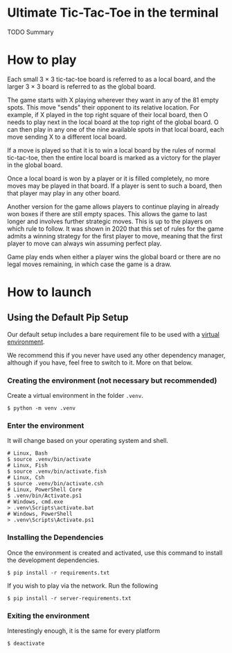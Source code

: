 # Ultimate Tic-Tac-Toe in the terminal

TODO Summary

# How to play
Each small 3 × 3 tic-tac-toe board is referred to as a local board, and the larger 3 × 3 board is referred to as the global board.

The game starts with X playing wherever they want in any of the 81 empty spots. This move "sends" their opponent to its relative location. For example, if X played in the top right square of their local board, then O needs to play next in the local board at the top right of the global board. O can then play in any one of the nine available spots in that local board, each move sending X to a different local board.

If a move is played so that it is to win a local board by the rules of normal tic-tac-toe, then the entire local board is marked as a victory for the player in the global board.

Once a local board is won by a player or it is filled completely, no more moves may be played in that board. If a player is sent to such a board, then that player may play in any other board.

Another version for the game allows players to continue playing in already won boxes if there are still empty spaces. This allows the game to last longer and involves further strategic moves. This is up to the players on which rule to follow. It was shown in 2020 that this set of rules for the game admits a winning strategy for the first player to move, meaning that the first player to move can always win assuming perfect play.

Game play ends when either a player wins the global board or there are no legal moves remaining, in which case the game is a draw.

# How to launch
## Using the Default Pip Setup

Our default setup includes a bare requirement file to be used with a [virtual environment](https://docs.python.org/3/library/venv.html).

We recommend this if you never have used any other dependency manager, although if you have, feel free to switch to it. More on that below.

### Creating the environment (not necessary but recommended)
Create a virtual environment in the folder `.venv`.
```shell
$ python -m venv .venv
```

### Enter the environment
It will change based on your operating system and shell.
```shell
# Linux, Bash
$ source .venv/bin/activate
# Linux, Fish
$ source .venv/bin/activate.fish
# Linux, Csh
$ source .venv/bin/activate.csh
# Linux, PowerShell Core
$ .venv/bin/Activate.ps1
# Windows, cmd.exe
> .venv\Scripts\activate.bat
# Windows, PowerShell
> .venv\Scripts\Activate.ps1
```

### Installing the Dependencies
Once the environment is created and activated, use this command to install the development dependencies.
```shell
$ pip install -r requirements.txt
```

If you wish to play via the network. Run the following
```shell
$ pip install -r server-requirements.txt
```

### Exiting the environment
Interestingly enough, it is the same for every platform
```shell
$ deactivate
```